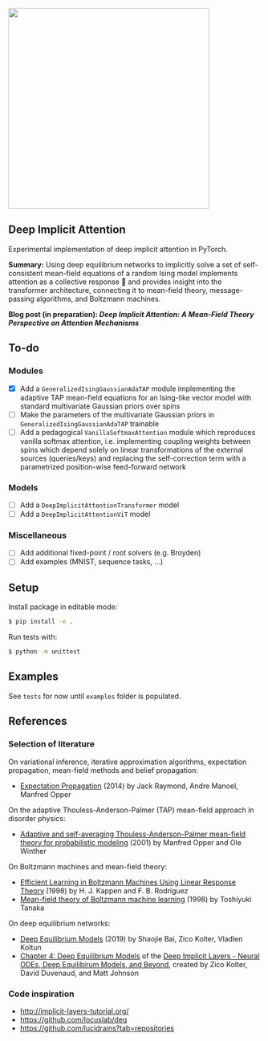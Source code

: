 <img src="./images/spins.png" width="400px"></img>

## Deep Implicit Attention

Experimental implementation of deep implicit attention in PyTorch.

**Summary:** Using deep equilibrium networks to implicitly solve a set of self-consistent mean-field equations of a random Ising model implements attention as a collective response 🤗 and provides insight into the transformer architecture, connecting it to mean-field theory, message-passing algorithms, and Boltzmann machines.

**Blog post (in preparation): _Deep Implicit Attention: A Mean-Field Theory Perspective on Attention Mechanisms_**

## To-do

### Modules
- [x] Add a `GeneralizedIsingGaussianAdaTAP` module implementing the adaptive TAP mean-field equations for an Ising-like vector model with standard multivariate Gaussian priors over spins
- [ ] Make the parameters of the multivariate Gaussian priors in `GeneralizedIsingGaussianAdaTAP` trainable
- [ ] Add a pedagogical `VanillaSoftmaxAttention` module which reproduces vanilla softmax attention, i.e. implementing coupling weights between spins which depend solely on linear transformations of the external sources (queries/keys) and replacing the self-correction term with a parametrized position-wise feed-forward network

### Models
- [ ] Add a `DeepImplicitAttentionTransformer` model
- [ ] Add a `DeepImplicitAttentionViT` model

### Miscellaneous
- [ ] Add additional fixed-point / root solvers (e.g. Broyden)
- [ ] Add examples (MNIST, sequence tasks, ...)

## Setup

Install package in editable mode:

```bash
$ pip install -e .
```

Run tests with:

```bash
$ python -m unittest
```

## Examples

See `tests` for now until `examples` folder is populated.

## References

### Selection of literature
On variational inference, iterative approximation algorithms, expectation propagation, mean-field methods and belief propagation:
- [Expectation Propagation](https://arxiv.org/abs/1409.6179) (2014) by Jack Raymond, Andre Manoel, Manfred Opper

On the adaptive Thouless-Anderson-Palmer (TAP) mean-field approach in disorder physics:
- [Adaptive and self-averaging Thouless-Anderson-Palmer mean-field theory for probabilistic modeling](https://link.aps.org/doi/10.1103/PhysRevE.64.056131) (2001) by Manfred Opper and Ole Winther


On Boltzmann machines and mean-field theory:
- [Efficient Learning in Boltzmann Machines Using Linear Response Theory](https://doi.org/10.1162/089976698300017386) (1998) by H. J. Kappen and
F. B. Rodríguez
- [Mean-field theory of Boltzmann machine learning](https://link.aps.org/doi/10.1103/PhysRevE.58.2302) (1998) by Toshiyuki Tanaka

On deep equilibrium networks:
- [Deep Equilibrium Models](https://arxiv.org/abs/1909.01377) (2019) by Shaojie Bai, Zico Kolter, Vladlen Koltun
- [Chapter 4: Deep Equilibrium Models](https://implicit-layers-tutorial.org/deep_equilibrium_models/) of the [Deep Implicit Layers - Neural ODEs, Deep Equilibirum Models, and Beyond](http://implicit-layers-tutorial.org/), created by Zico Kolter, David Duvenaud, and Matt Johnson


### Code inspiration

- http://implicit-layers-tutorial.org/
- https://github.com/locuslab/deq
- https://github.com/lucidrains?tab=repositories
